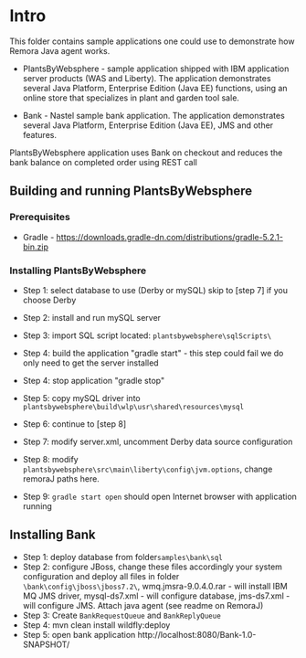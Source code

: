# Intro

This folder contains sample applications one could use to demonstrate how Remora Java agent works.

* PlantsByWebsphere - sample application shipped with IBM application server products (WAS and Liberty). 
						The application demonstrates several Java Platform, Enterprise Edition (Java EE) 
						functions, using an online store that specializes in plant and garden tool sale.
						
* Bank				- Nastel sample bank application. The application demonstrates several Java Platform, 
						Enterprise Edition (Java EE), JMS and other features.
						

PlantsByWebsphere application uses Bank on checkout and reduces the bank balance on completed order using REST call




## Building and running PlantsByWebsphere 

### Prerequisites

* Gradle - https://downloads.gradle-dn.com/distributions/gradle-5.2.1-bin.zip


### Installing PlantsByWebsphere


* Step 1:	select database to use (Derby or mySQL) skip to [step 7] if you choose Derby 
* Step 2:	install and run mySQL server
* Step 3:	import SQL script located:  `plantsbywebsphere\sqlScripts\`
* Step 4:	build the application "gradle start" - this step could fail we do only need to get the server installed
* Step 4:	stop application "gradle stop"
* Step 5:	copy mySQL driver into `plantsbywebsphere\build\wlp\usr\shared\resources\mysql`
* Step 6:	continue to [step 8]

* Step 7:	modify server.xml, uncomment Derby data source configuration

* Step 8:	modify `plantsbywebsphere\src\main\liberty\config\jvm.options`, change remoraJ paths here.
* Step 9:	`gradle start open` should open Internet browser with application running


## Installing Bank
 
* Step 1:	deploy database from folder`samples\bank\sql`
* Step 2:	configure JBoss, change these files accordingly your system configuration and deploy all files in folder 	`\bank\config\jboss\jboss7.2\`, wmq.jmsra-9.0.4.0.rar - will install IBM MQ JMS driver, mysql-ds7.xml - will configure database, jms-ds7.xml - will configure JMS. Attach java agent (see readme on RemoraJ)
* Step 3: 	Create `BankRequestQueue` and `BankReplyQueue`
* Step 4:   mvn clean install wildfly:deploy
* Step 5:	open bank application http://localhost:8080/Bank-1.0-SNAPSHOT/









 
